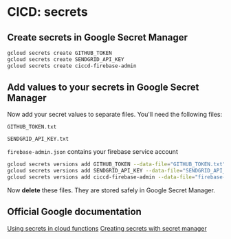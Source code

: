 # CICD: secrets

## Create secrets in Google Secret Manager

```sh
gcloud secrets create GITHUB_TOKEN
gcloud secrets create SENDGRID_API_KEY
gcloud secrets create ciccd-firebase-admin
```

## Add values to your secrets in Google Secret Manager
Now add your secret values to separate files. You'll need the following files:

`GITHUB_TOKEN.txt`

`SENDGRID_API_KEY.txt`

`firebase-admin.json` contains your firebase service account


```sh
gcloud secrets versions add GITHUB_TOKEN --data-file="GITHUB_TOKEN.txt"
gcloud secrets versions add SENDGRID_API_KEY --data-file="SENDGRID_API_KEY.txt"
gcloud secrets versions add ciccd-firebase-admin --data-file="firebase-admin.json"
```

Now **delete** these files. They are stored safely in Google Secret Manager.


## Official Google documentation 

[Using secrets in cloud functions](https://cloud.google.com/functions/docs/configuring/secrets)
[Creating secrets with secret manager](https://cloud.google.com/secret-manager/docs/creating-and-accessing-secrets)